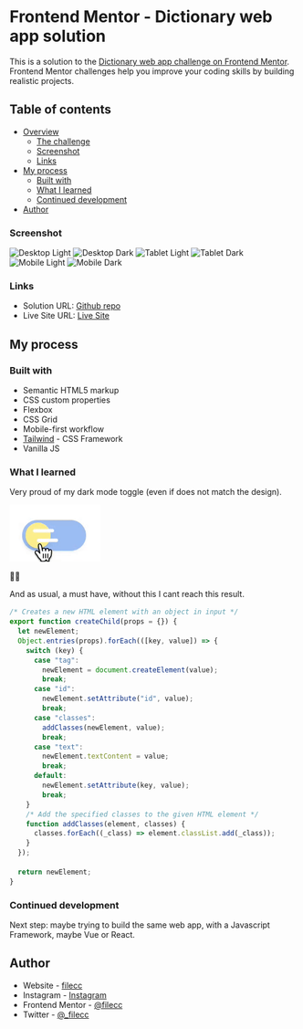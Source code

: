 # Frontend Mentor - Dictionary web app solution

This is a solution to the [Dictionary web app challenge on Frontend Mentor](https://www.frontendmentor.io/challenges/dictionary-web-app-h5wwnyuKFL). Frontend Mentor challenges help you improve your coding skills by building realistic projects. 

## Table of contents

- [Overview](#overview)
  - [The challenge](#the-challenge)
  - [Screenshot](#screenshot)
  - [Links](#links)
- [My process](#my-process)
  - [Built with](#built-with)
  - [What I learned](#what-i-learned)
  - [Continued development](#continued-development)
- [Author](#author)


### Screenshot

![Desktop Light](./desktop.png)
![Desktop Dark](./desktop-night.png)
![Tablet Light](./tablet.png)
![Tablet Dark](./tablet-night.png)
![Mobile Light](./mobile.png)
![Mobile Dark](./mobile-night.png)

### Links

- Solution URL: [Github repo](https://github.com/filecc/FM-dictionary-web-app)
- Live Site URL: [Live Site](https://filecc.github.io/FM-dictionary-web-app/)

## My process

### Built with

- Semantic HTML5 markup
- CSS custom properties
- Flexbox
- CSS Grid
- Mobile-first workflow
- [Tailwind](https://tailwindcss.com/) - CSS Framework
- Vanilla JS


### What I learned

Very proud of my dark mode toggle (even if does not match the design). 

![](./screenshot/togglegif.gif)

🥹🥰

And as usual, a must have, without this I cant reach this result. 

```js
/* Creates a new HTML element with an object in input */
export function createChild(props = {}) {
  let newElement;
  Object.entries(props).forEach(([key, value]) => {
    switch (key) {
      case "tag":
        newElement = document.createElement(value);
        break;
      case "id":
        newElement.setAttribute("id", value);
        break;
      case "classes":
        addClasses(newElement, value);
        break;
      case "text":
        newElement.textContent = value;
        break;
      default:
        newElement.setAttribute(key, value);
        break;
    }
    /* Add the specified classes to the given HTML element */
    function addClasses(element, classes) {
      classes.forEach((_class) => element.classList.add(_class));
    }
  });

  return newElement;
}
```


### Continued development

Next step: maybe trying to build the same web app, with a Javascript Framework, maybe Vue or React. 

## Author

- Website - [filecc](https://www.filecc.dev)
- Instagram - [Instagram](https://www.instagram.com/filecc)
- Frontend Mentor - [@filecc](https://www.frontendmentor.io/profile/filecc)
- Twitter - [@_filecc](https://www.twitter.com/_filecc)

